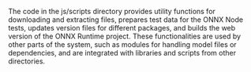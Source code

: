 The code in the js/scripts directory provides utility functions for downloading and extracting files, prepares test data for the ONNX Node tests, updates version files for different packages, and builds the web version of the ONNX Runtime project. These functionalities are used by other parts of the system, such as modules for handling model files or dependencies, and are integrated with libraries and scripts from other directories.